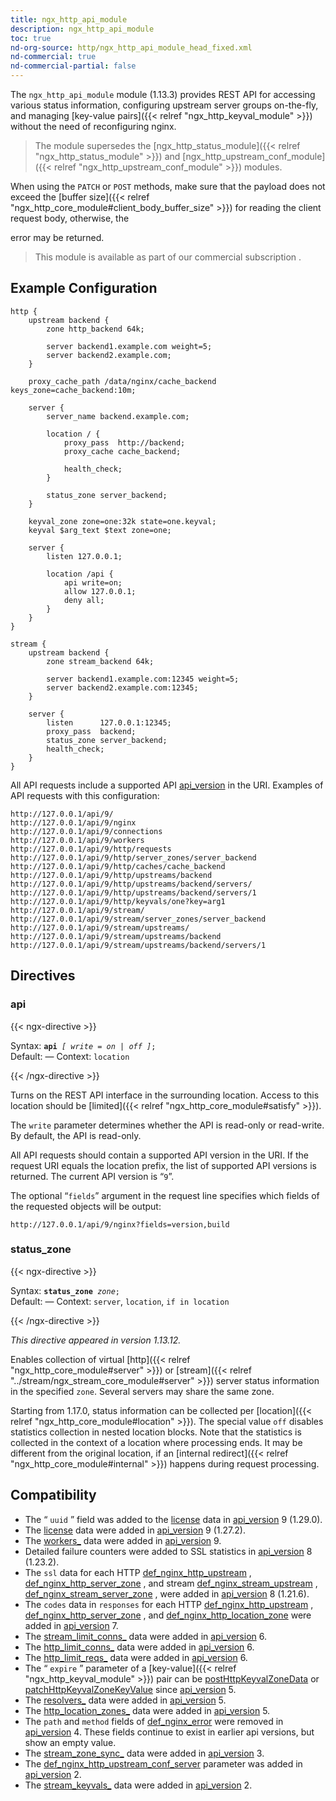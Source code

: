 ```yaml
---
title: ngx_http_api_module
description: ngx_http_api_module
toc: true
nd-org-source: http/ngx_http_api_module_head_fixed.xml
nd-commercial: true
nd-commercial-partial: false
---
```



<!--
      ********************************************************************************
      🛑 WARNING: AUTOGENERATED FILE - DO NOT EDIT 🛑 This Markdown file was
      automatically generated from the source XML documentation. Any manual
      changes made directly to this file will be overwritten. To request or
      suggest changes, please edit the source XML files instead.
      https://github.com/nginx/nginx.org/tree/main/xml/en
      ********************************************************************************
      -->


The `ngx_http_api_module` module (1.13.3) provides REST API
for accessing various status information,
configuring upstream server groups on-the-fly, and managing
[key-value pairs]({{< relref "ngx_http_keyval_module" >}})
without the need of reconfiguring nginx.

> The module supersedes the [ngx_http_status_module]({{< relref "ngx_http_status_module" >}}) and [ngx_http_upstream_conf_module]({{< relref "ngx_http_upstream_conf_module" >}}) modules.


When using the `PATCH` or `POST` methods,
make sure that the payload does not exceed the
[buffer size]({{< relref "ngx_http_core_module#client_body_buffer_size" >}})
for reading the client request body, otherwise, the

error may be returned.

> This module is available as part of our commercial subscription .

## Example Configuration


```nginx 
http {
    upstream backend {
        zone http_backend 64k;

        server backend1.example.com weight=5;
        server backend2.example.com;
    }

    proxy_cache_path /data/nginx/cache_backend keys_zone=cache_backend:10m;

    server {
        server_name backend.example.com;

        location / {
            proxy_pass  http://backend;
            proxy_cache cache_backend;

            health_check;
        }

        status_zone server_backend;
    }

    keyval_zone zone=one:32k state=one.keyval;
    keyval $arg_text $text zone=one;

    server {
        listen 127.0.0.1;

        location /api {
            api write=on;
            allow 127.0.0.1;
            deny all;
        }
    }
}

stream {
    upstream backend {
        zone stream_backend 64k;

        server backend1.example.com:12345 weight=5;
        server backend2.example.com:12345;
    }

    server {
        listen      127.0.0.1:12345;
        proxy_pass  backend;
        status_zone server_backend;
        health_check;
    }
}
 ```


All API requests include
a supported API [api_version](#api_version) in the URI.
Examples of API requests with this configuration:

```nginx 
http://127.0.0.1/api/9/
http://127.0.0.1/api/9/nginx
http://127.0.0.1/api/9/connections
http://127.0.0.1/api/9/workers
http://127.0.0.1/api/9/http/requests
http://127.0.0.1/api/9/http/server_zones/server_backend
http://127.0.0.1/api/9/http/caches/cache_backend
http://127.0.0.1/api/9/http/upstreams/backend
http://127.0.0.1/api/9/http/upstreams/backend/servers/
http://127.0.0.1/api/9/http/upstreams/backend/servers/1
http://127.0.0.1/api/9/http/keyvals/one?key=arg1
http://127.0.0.1/api/9/stream/
http://127.0.0.1/api/9/stream/server_zones/server_backend
http://127.0.0.1/api/9/stream/upstreams/
http://127.0.0.1/api/9/stream/upstreams/backend
http://127.0.0.1/api/9/stream/upstreams/backend/servers/1
 ```

## Directives

### api

{{< ngx-directive >}}

<tr>
<th>Syntax: </th>
<td><code><strong>api</strong> <i>[</i> <i>write</i> <i>=</i> <i>on</i> <i>|</i> <i>off</i> <i>]</i>;</code><br/></td>
</tr><tr>
<th>Default: </th>
<td>
      —
    </td>
</tr><tr>
<th>Context: </th>
<td><code>location</code></td>
</tr>

{{< /ngx-directive >}}


Turns on the REST API interface in the surrounding location.
Access to this location should be
[limited]({{< relref "ngx_http_core_module#satisfy" >}}).

The `write` parameter determines whether the API
is read-only or read-write.
By default, the API is read-only.

All API requests should contain a supported API version in the URI.
If the request URI equals the location prefix,
the list of supported API versions is returned.
The current API version is “`9`”.

The optional “`fields`” argument in the request line
specifies which fields of the requested objects will be output:

```nginx 
http://127.0.0.1/api/9/nginx?fields=version,build
 ```

### status_zone

{{< ngx-directive >}}

<tr>
<th>Syntax: </th>
<td><code><strong>status_zone</strong> <i>zone</i>;</code><br/></td>
</tr><tr>
<th>Default: </th>
<td>
      —
    </td>
</tr><tr>
<th>Context: </th>
<td><code>server</code>, <code>location</code>, <code>if in location</code></td>
</tr>

{{< /ngx-directive >}}

_This directive appeared in version 1.13.12._


Enables collection of virtual
[http]({{< relref "ngx_http_core_module#server" >}})
or
[stream]({{< relref "../stream/ngx_stream_core_module#server" >}})
server status information in the specified `zone`.
Several servers may share the same zone.

Starting from 1.17.0, status information can be collected
per [location]({{< relref "ngx_http_core_module#location" >}}).
The special value `off` disables statistics collection
in nested location blocks.
Note that the statistics is collected
in the context of a location where processing ends.
It may be different from the original location, if an
[internal
redirect]({{< relref "ngx_http_core_module#internal" >}}) happens during request processing.
## Compatibility


- The “ `uuid` ” field was added to the [license](#license) data in [api_version](#api_version) 9 (1.29.0).
- The [license](#license) data were added in [api_version](#api_version) 9 (1.27.2).
- The [workers_](#workers_) data were added in [api_version](#api_version) 9.
- Detailed failure counters were added to SSL statistics in [api_version](#api_version) 8 (1.23.2).
- The `ssl` data for each HTTP [def_nginx_http_upstream](#def_nginx_http_upstream) , [def_nginx_http_server_zone](#def_nginx_http_server_zone) , and stream [def_nginx_stream_upstream](#def_nginx_stream_upstream) , [def_nginx_stream_server_zone](#def_nginx_stream_server_zone) , were added in [api_version](#api_version) 8 (1.21.6).
- The `codes` data in `responses` for each HTTP [def_nginx_http_upstream](#def_nginx_http_upstream) , [def_nginx_http_server_zone](#def_nginx_http_server_zone) , and [def_nginx_http_location_zone](#def_nginx_http_location_zone) were added in [api_version](#api_version) 7.
- The [stream_limit_conns_](#stream_limit_conns_) data were added in [api_version](#api_version) 6.
- The [http_limit_conns_](#http_limit_conns_) data were added in [api_version](#api_version) 6.
- The [http_limit_reqs_](#http_limit_reqs_) data were added in [api_version](#api_version) 6.
- The “ `expire` ” parameter of a [key-value]({{< relref "ngx_http_keyval_module" >}}) pair can be [postHttpKeyvalZoneData](#postHttpKeyvalZoneData) or [patchHttpKeyvalZoneKeyValue](#patchHttpKeyvalZoneKeyValue) since [api_version](#api_version) 5.
- The [resolvers_](#resolvers_) data were added in [api_version](#api_version) 5.
- The [http_location_zones_](#http_location_zones_) data were added in [api_version](#api_version) 5.
- The `path` and `method` fields of [def_nginx_error](#def_nginx_error) were removed in [api_version](#api_version) 4. These fields continue to exist in earlier api versions, but show an empty value.
- The [stream_zone_sync_](#stream_zone_sync_) data were added in [api_version](#api_version) 3.
- The [def_nginx_http_upstream_conf_server](#def_nginx_http_upstream_conf_server) parameter was added in [api_version](#api_version) 2.
- The [stream_keyvals_](#stream_keyvals_) data were added in [api_version](#api_version) 2.

